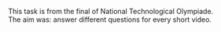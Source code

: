 This task is from the final of National Technological Olympiade. <br>
The aim was: answer different questions for every short video.
